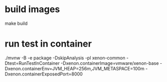# build images
make build
# run test in container
./mvnw -B -e package -DskipAnalysis -pl xenon-common -Dtest=RunTestInContainer -Dxenon.containerImage=vmware/xenon-base -Dxenon.containerEnv=JVM_HEAP=256m,JVM_METASPACE=100m -Dxenon.containerExposedPort=8000